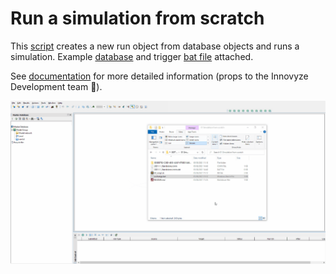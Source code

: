 # Run a simulation from scratch
This [script](EX_script.rb) creates a new run object from database objects and runs a simulation. Example [database](database.zip) and trigger [bat file](exchange.bat) attached.

See [documentation](DOCUMENTATION.md) for more detailed information (props to the Innovyze Development team 🙏).

![](gif001.gif)